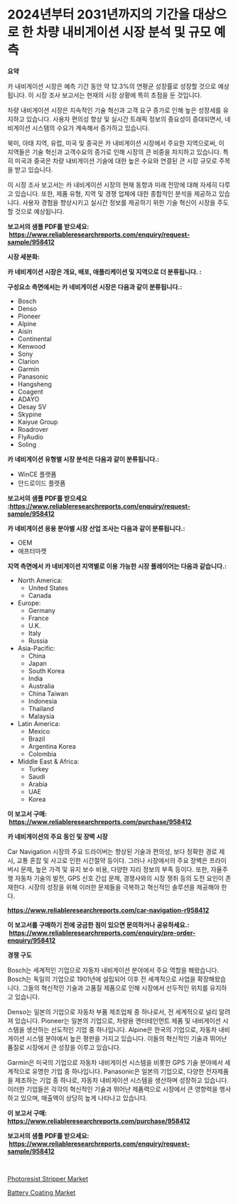 <p><h1>2024년부터 2031년까지의 기간을 대상으로 한 차량 내비게이션 시장 분석 및 규모 예측</h1></p><p><strong>요약</strong></p>
<p><p>카 내비게이션 시장은 예측 기간 동안 약 12.3%의 연평균 성장률로 성장할 것으로 예상됩니다. 이 시장 조사 보고서는 현재의 시장 상황에 특히 초점을 둔 것입니다.</p><p>차량 내비게이션 시장은 지속적인 기술 혁신과 고객 요구 증가로 인해 높은 성장세를 유지하고 있습니다. 사용자 편의성 향상 및 실시간 트래픽 정보의 중요성이 증대되면서, 네비게이션 시스템의 수요가 계속해서 증가하고 있습니다.</p><p>북미, 아태 지역, 유럽, 미국 및 중국은 카 내비게이션 시장에서 주요한 지역으로써, 이 지역들은 기술 혁신과 고객수요의 증가로 인해 시장의 큰 비중을 차지하고 있습니다. 특히 미국과 중국은 차량 내비게이션 기술에 대한 높은 수요와 연결된 큰 시장 규모로 주목을 받고 있습니다.</p><p>이 시장 조사 보고서는 카 내비게이션 시장의 현재 동향과 미래 전망에 대해 자세히 다루고 있습니다. 또한, 제품 유형, 지역 및 경쟁 업체에 대한 종합적인 분석을 제공하고 있습니다. 사용자 경험을 향상시키고 실시간 정보를 제공하기 위한 기술 혁신이 시장을 주도할 것으로 예상됩니다.</p></p>
<p><strong>보고서의 샘플 PDF를 받으세요: &nbsp;<a href="https://www.reliableresearchreports.com/enquiry/request-sample/958412">https://www.reliableresearchreports.com/enquiry/request-sample/958412</a></strong></p>
<p><strong>시장 세분화:</strong></p>
<p><strong> 카 네비게이션 시장은 개요, 배포, 애플리케이션 및 지역으로 더 분류됩니다. :</strong></p>
<p><strong>구성요소 측면에서는 카 네비게이션 시장은 다음과 같이 분류됩니다.:</strong></p>
<p><ul><li>Bosch</li><li>Denso</li><li>Pioneer</li><li>Alpine</li><li>Aisin</li><li>Continental</li><li>Kenwood</li><li>Sony</li><li>Clarion</li><li>Garmin</li><li>Panasonic</li><li>Hangsheng</li><li>Coagent</li><li>ADAYO</li><li>Desay SV</li><li>Skypine</li><li>Kaiyue Group</li><li>Roadrover</li><li>FlyAudio</li><li>Soling</li></ul></p>
<p><strong> 카 네비게이션 유형별 시장 분석은 다음과 같이 분류됩니다.:</strong></p>
<p><ul><li>WinCE 플랫폼</li><li>안드로이드 플랫폼</li></ul></p>
<p><strong>보고서의 샘플 PDF를 받으세요 :<a href="https://www.reliableresearchreports.com/enquiry/request-sample/958412">https://www.reliableresearchreports.com/enquiry/request-sample/958412</a></strong></p>
<p><strong> 카 네비게이션 응용 분야별 시장 산업 조사는 다음과 같이 분류됩니다.:</strong></p>
<p><ul><li>OEM</li><li>애프터마켓</li></ul></p>
<p><strong>지역 측면에서 카 네비게이션 지역별로 이용 가능한 시장 플레이어는 다음과 같습니다.:</strong></p>
<p><ul>
    <li>
        North America:
        <ul>
            <li>United States</li>
            <li>Canada</li>
        </ul>
    </li>
    <li>
        Europe:
        <ul>
            <li>Germany</li>
            <li>France</li>
            <li>U.K.</li>
            <li>Italy</li>
            <li>Russia</li>
        </ul>
    </li>
    <li>
        Asia-Pacific:
        <ul>
            <li>China</li>
            <li>Japan</li>
            <li>South Korea</li>
            <li>India</li>
            <li>Australia</li>
            <li>China Taiwan</li>
            <li>Indonesia</li>
            <li>Thailand</li>
            <li>Malaysia</li>
        </ul>
    </li>
    <li>
        Latin America:
        <ul>
            <li>Mexico</li>
            <li>Brazil</li>
            <li>Argentina Korea</li>
            <li>Colombia</li>
        </ul>
    </li>
    <li>
        Middle East & Africa:
        <ul>
            <li>Turkey</li>
            <li>Saudi</li>
            <li>Arabia</li>
            <li>UAE</li>
            <li>Korea</li>
        </ul>
    </li>
    </ul></p>
<p><strong>이 보고서 구매: &nbsp;<a href="https://www.reliableresearchreports.com/purchase/958412">https://www.reliableresearchreports.com/purchase/958412</a></strong></p>
<p><strong>카 네비게이션의 주요 동인 및 장벽 시장</strong></p>
<p><p>Car Navigation 시장의 주요 드라이버는 향상된 기술과 편의성, 보다 정확한 경로 제시, 교통 혼잡 및 사고로 인한 시간절약 등이다. 그러나 시장에서의 주요 장벽은 프라이버시 문제, 높은 가격 및 유지 보수 비용, 다양한 지리 정보의 부족 등이다. 또한, 자율주행 자동차 기술의 발전, GPS 신호 간섭 문제, 경쟁사와의 시장 쟁취 등의 도전 요인이 존재한다. 시장의 성장을 위해 이러한 문제들을 극복하고 혁신적인 솔루션을 제공해야 한다.</p></p>
<p><strong><a href="https://www.reliableresearchreports.com/car-navigation-r958412">https://www.reliableresearchreports.com/car-navigation-r958412</a></strong></p>
<p><strong>이 보고서를 구매하기 전에 궁금한 점이 있으면 문의하거나 공유하세요.: &nbsp;<a href="https://www.reliableresearchreports.com/enquiry/pre-order-enquiry/958412">https://www.reliableresearchreports.com/enquiry/pre-order-enquiry/958412</a></strong></p>
<p><strong>경쟁 구도</strong></p>
<p><p>Bosch는 세계적인 기업으로 자동차 내비게이션 분야에서 주요 역할을 해왔습니다. Bosch는 독일의 기업으로 1901년에 설립되어 이후 전 세계적으로 사업을 확장해왔습니다. 그들의 혁신적인 기술과 고품질 제품으로 인해 시장에서 선두적인 위치를 유지하고 있습니다.</p><p>Denso는 일본의 기업으로 자동차 부품 제조업체 중 하나로서, 전 세계적으로 널리 알려져 있습니다. Pioneer는 일본의 기업으로, 차량용 엔터테인먼트 제품 및 내비게이션 시스템을 생산하는 선도적인 기업 중 하나입니다. Alpine은 한국의 기업으로, 자동차 내비게이션 시스템 분야에서 높은 평판을 가지고 있습니다. 이들의 혁신적인 기술과 뛰어난 품질로 시장에서 큰 성장을 이루고 있습니다.</p><p>Garmin은 미국의 기업으로 자동차 내비게이션 시스템을 비롯한 GPS 기술 분야에서 세계적으로 유명한 기업 중 하나입니다. Panasonic은 일본의 기업으로, 다양한 전자제품을 제조하는 기업 중 하나로, 자동차 내비게이션 시스템을 생산하며 성장하고 있습니다. 이러한 기업들은 각각의 혁신적인 기술과 뛰어난 제품력으로 시장에서 큰 영향력을 행사하고 있으며, 매출액이 상당히 높게 나타나고 있습니다.</p></p>
<p><strong>이 보고서 구매: &nbsp; <a href="https://www.reliableresearchreports.com/purchase/958412">https://www.reliableresearchreports.com/purchase/958412</a></strong></p>
<p><strong>보고서의 샘플 PDF를 받으세요: &nbsp;<a href="https://www.reliableresearchreports.com/enquiry/request-sample/958412">https://www.reliableresearchreports.com/enquiry/request-sample/958412</a></strong><strong></strong></p>
<p>&nbsp;</p>
<p><p><a href="https://confirmed-shield-e13.notion.site/Photoresist-Stripper-Market-Analysis-and-Market-Size-Global-Industry-Overview-Market-Segmentation--f3c54b744b924a76ac829ecddd512335">Photoresist Stripper Market</a></p><p><a href="https://funky-papaya-cf4.notion.site/Decoding-the-Battery-Coating-Market-A-Deep-Dive-into-the-Latest-Market-Trends-Market-Segmentation--ea1a32c6c8d447d5bd4b7647f597ba73">Battery Coating Market</a></p></p>